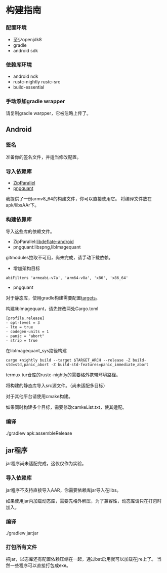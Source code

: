 # 构建指南

### 配置环境
- 至少openjdk8
- gradle
- android sdk
### 依赖库环境
- android ndk
- rustc-nightly rustc-src
- build-essential

### 手动添加gradle wrapper
请复制gradle warpper，它被忽略上传了。

## Android
### 签名
准备你的签名文件，并适当修改配置。

### 导入依赖库
- [ZipParallel](https://github.com/n9tank/ZipParallel)
- [pngquant](https://github.com/n9tank/pngquant-android)

我提供了一份armv8_64的构建文件，你可以直接使用它。
将编译文件放在apk/libsAAr下。

### 构建依靠库
导入这些库的依赖文件。
- ZipParallel:[libdeflate-android](https://github.com/n9tank/libdeflate-android)
- pngquant:libspng,libImagequant

gitmodules拉取不可用，尚未完成，请手动下载依赖。

* 增加架构目标

```
abiFilters 'armeabi-v7a', 'arm64-v8a', 'x86', 'x86_64'
```

* pngquant

对于静态库，使用gradle构建需要配置[targets](https://blog.csdn.net/qingfeng812/article/details/132674778)。

构建libImagequant，请先修改两处Cargo.toml

``` 配置
[profile.release]
- opt-level = 3
- lto = true 
- codegen-units = 1
- panic = "abort"
- strip = true
```

在libImagequant_sys路径构建

``` 命令
cargo +nightly build --target $TARGET_ARCH --release -Z build-std=std,panic_abort -Z build-std-features=panic_immediate_abort
```
termux tur仓库的rustc-nightly的需要格外携带环境路径。

将构建的静态库导入src源文件。（尚未适配多目标）

对于其他平台请使用cmake构建。

如果同时构建多个目标，需要修改camkeList.txt，使其适配。


### 编译

./gradlew apk:assembleRelease

## jar程序

jar程序尚未适配完成，这仅仅作为实验。

### 导入依赖库

jar程序不支持直接导入AAR，你需要依赖库jar导入在libs。

如果使用jar内加载动态库，需要先格外解压，为了兼容性，动态库请只在打包时加入。

### 编译

./gradlew jar:jar

### 打包所有文件

把jar，以态库还有配置依赖压缩在一起，通过bat启用就可以加载在jre上了。
当然一些程序可以直接打包成exe。